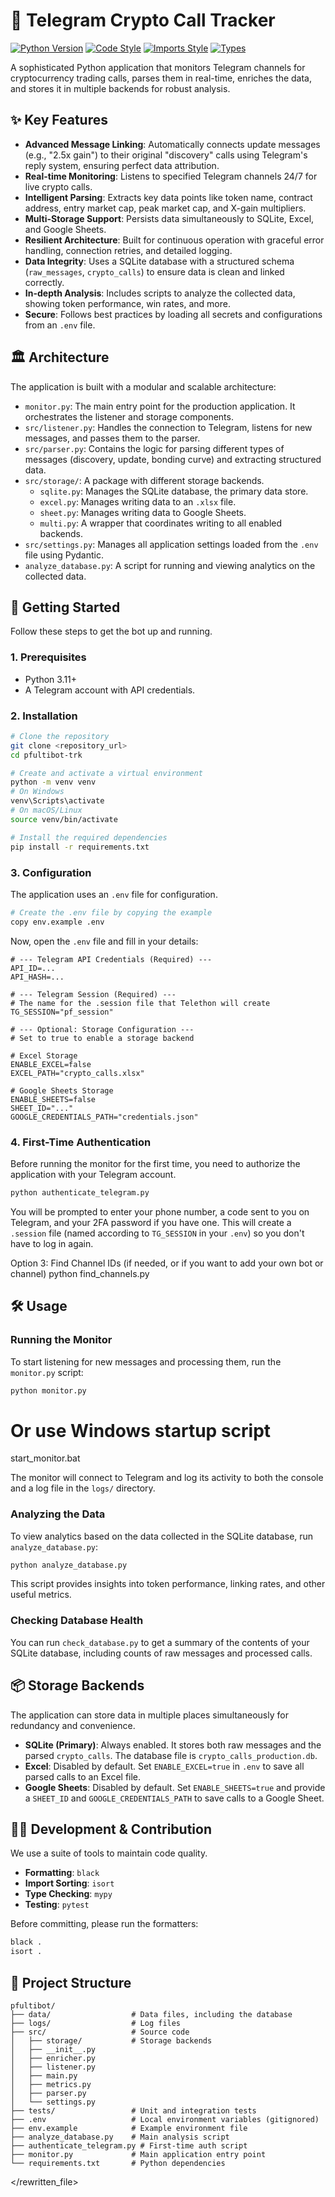 # 🚀 Telegram Crypto Call Tracker

[![Python Version](https://img.shields.io/badge/python-3.11+-blue.svg)](https://www.python.org/downloads/)
[![Code Style](https://img.shields.io/badge/code%20style-black-000000.svg)](https://github.com/psf/black)
[![Imports Style](https://img.shields.io/badge/imports-isort-ef8336.svg)](https://pycqa.github.io/isort/)
[![Types](https://img.shields.io/badge/types-mypy-blue.svg)](http://mypy-lang.org/)

A sophisticated Python application that monitors Telegram channels for cryptocurrency trading calls, parses them in real-time, enriches the data, and stores it in multiple backends for robust analysis.

## ✨ Key Features

- **Advanced Message Linking**: Automatically connects update messages (e.g., "2.5x gain") to their original "discovery" calls using Telegram's reply system, ensuring perfect data attribution.
- **Real-time Monitoring**: Listens to specified Telegram channels 24/7 for live crypto calls.
- **Intelligent Parsing**: Extracts key data points like token name, contract address, entry market cap, peak market cap, and X-gain multipliers.
- **Multi-Storage Support**: Persists data simultaneously to SQLite, Excel, and Google Sheets.
- **Resilient Architecture**: Built for continuous operation with graceful error handling, connection retries, and detailed logging.
- **Data Integrity**: Uses a SQLite database with a structured schema (`raw_messages`, `crypto_calls`) to ensure data is clean and linked correctly.
- **In-depth Analysis**: Includes scripts to analyze the collected data, showing token performance, win rates, and more.
- **Secure**: Follows best practices by loading all secrets and configurations from an `.env` file.

## 🏛️ Architecture

The application is built with a modular and scalable architecture:

-   `monitor.py`: The main entry point for the production application. It orchestrates the listener and storage components.
-   `src/listener.py`: Handles the connection to Telegram, listens for new messages, and passes them to the parser.
-   `src/parser.py`: Contains the logic for parsing different types of messages (discovery, update, bonding curve) and extracting structured data.
-   `src/storage/`: A package with different storage backends.
    -   `sqlite.py`: Manages the SQLite database, the primary data store.
    -   `excel.py`: Manages writing data to an `.xlsx` file.
    -   `sheet.py`: Manages writing data to Google Sheets.
    -   `multi.py`: A wrapper that coordinates writing to all enabled backends.
-   `src/settings.py`: Manages all application settings loaded from the `.env` file using Pydantic.
-   `analyze_database.py`: A script for running and viewing analytics on the collected data.

## 🚀 Getting Started

Follow these steps to get the bot up and running.

### 1. Prerequisites

-   Python 3.11+
-   A Telegram account with API credentials.

### 2. Installation

```bash
# Clone the repository
git clone <repository_url>
cd pfultibot-trk

# Create and activate a virtual environment
python -m venv venv
# On Windows
venv\Scripts\activate
# On macOS/Linux
source venv/bin/activate

# Install the required dependencies
pip install -r requirements.txt
```

### 3. Configuration

The application uses an `.env` file for configuration.

```bash
# Create the .env file by copying the example
copy env.example .env
```

Now, open the `.env` file and fill in your details:

```dotenv
# --- Telegram API Credentials (Required) ---
API_ID=...
API_HASH=...

# --- Telegram Session (Required) ---
# The name for the .session file that Telethon will create
TG_SESSION="pf_session"

# --- Optional: Storage Configuration ---
# Set to true to enable a storage backend

# Excel Storage
ENABLE_EXCEL=false
EXCEL_PATH="crypto_calls.xlsx"

# Google Sheets Storage
ENABLE_SHEETS=false
SHEET_ID="..."
GOOGLE_CREDENTIALS_PATH="credentials.json"
```

### 4. First-Time Authentication

Before running the monitor for the first time, you need to authorize the application with your Telegram account.

```bash
python authenticate_telegram.py
```

You will be prompted to enter your phone number, a code sent to you on Telegram, and your 2FA password if you have one. This will create a `.session` file (named according to `TG_SESSION` in your `.env`) so you don't have to log in again.

Option 3: Find Channel IDs (if needed, or if you want to add your own bot or channel)
python find_channels.py

## 🛠️ Usage

### Running the Monitor

To start listening for new messages and processing them, run the `monitor.py` script:

```bash
python monitor.py
```
# Or use Windows startup script
start_monitor.bat

The monitor will connect to Telegram and log its activity to both the console and a log file in the `logs/` directory.

### Analyzing the Data

To view analytics based on the data collected in the SQLite database, run `analyze_database.py`:

```bash
python analyze_database.py
```

This script provides insights into token performance, linking rates, and other useful metrics.

### Checking Database Health

You can run `check_database.py` to get a summary of the contents of your SQLite database, including counts of raw messages and processed calls.

## 📦 Storage Backends

The application can store data in multiple places simultaneously for redundancy and convenience.

-   **SQLite (Primary)**: Always enabled. It stores both raw messages and the parsed `crypto_calls`. The database file is `crypto_calls_production.db`.
-   **Excel**: Disabled by default. Set `ENABLE_EXCEL=true` in `.env` to save all parsed calls to an Excel file.
-   **Google Sheets**: Disabled by default. Set `ENABLE_SHEETS=true` and provide a `SHEET_ID` and `GOOGLE_CREDENTIALS_PATH` to save calls to a Google Sheet.

## 🧑‍💻 Development & Contribution

We use a suite of tools to maintain code quality.

-   **Formatting**: `black`
-   **Import Sorting**: `isort`
-   **Type Checking**: `mypy`
-   **Testing**: `pytest`

Before committing, please run the formatters:
```bash
black .
isort .
```


## 📁 Project Structure

```
pfultibot/
├── data/                  # Data files, including the database
├── logs/                  # Log files
├── src/                   # Source code
│   ├── storage/           # Storage backends
│   ├── __init__.py
│   ├── enricher.py
│   ├── listener.py
│   ├── main.py
│   ├── metrics.py
│   ├── parser.py
│   └── settings.py
├── tests/                 # Unit and integration tests
├── .env                   # Local environment variables (gitignored)
├── env.example            # Example environment file
├── analyze_database.py    # Main analysis script
├── authenticate_telegram.py # First-time auth script
├── monitor.py             # Main application entry point
└── requirements.txt       # Python dependencies
```

</rewritten_file>